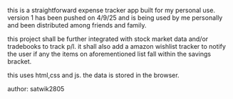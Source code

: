 this is a straightforward expense tracker app built for my personal use.
version 1 has been pushed on 4/9/25 and is being used by me personally and been distributed among friends and family.

this project shall be further integrated with stock market data and/or tradebooks to track p/l.
it shall also add a amazon wishlist tracker to notify the user if any the items on aforementioned list fall within the savings bracket.

this uses html,css and js.
the data is stored in the browser.

author: satwik2805
